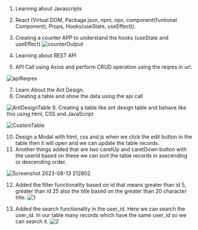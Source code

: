 1. Learning about Javascripts
2. React (Virtual DOM, Package.json, npm, npx, component(funtional Component), Props, Hooks(useState, useEffect)).
3. Creating a counter APP to understand the hooks (useState and useEffect)
![counterOutput](https://github.com/homen19/XopunTech_Internship/assets/65844503/2b8bf0b3-ca21-44c6-8e84-2cfe608289e7)

5. Learning about REST API
6. API Call using Axios and perform CRUD operation using the reqres.in url.

![apiReqres](https://github.com/homen19/XopunTech_Internship/assets/65844503/4d483142-5e14-4153-ae0c-9822e4d629ea)

7. Learn About the Ant Design.
8. Creating a table and show the data using the api call


![AntDesignTable](https://github.com/homen19/XopunTech_Internship/assets/65844503/e10d4718-1fce-405d-8594-44141425babb)
9. Creating a table like ant design table and behave like this using html, CSS and JavaScript

![CustomTable](https://github.com/homen19/XopunTech_Internship/assets/65844503/13277d87-839b-4786-8071-d33246d00080)

10. Design a Modal with html, css and js when we click the edit button in the table then it will open and we can update the table records.
11. Another things added that are two caretUp and caretDown button with the userId based on these we can sort the table records in asecending or descending order.

![Screenshot 2023-08-13 212802](https://github.com/homen19/XopunTech_Internship/assets/65844503/c9eb0db6-babc-4e69-990b-37ef894aee42)

12. Added the filter functionality based on id that means greater than id 5, greater than id 25 also the title based on the greater than 20 character title.
![1](https://github.com/homen19/XopunTech_Internship/assets/65844503/34e58918-981d-40bd-8354-14473561ba35)

13. Added the search functionality in the user_id. Here we can search the user_id. In our table many records which have the same user_id so we can search it.
![2](https://github.com/homen19/XopunTech_Internship/assets/65844503/352b5016-d58c-42c6-a861-3be5c66de4df)


